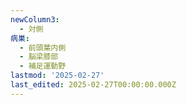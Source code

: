 ```yaml
---
newColumn3:
  - 対側
病巣:
  - 前頭葉内側
  - 脳梁膝部
  - 補足運動野
lastmod: '2025-02-27'
last_edited: 2025-02-27T00:00:00.000Z
---
```



